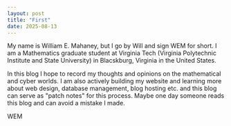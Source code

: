 ```yaml
---
layout: post
title: "First"
date: 2025-08-13
---
```


My name is William E. Mahaney, but I go by Will and sign WEM for short. I am a Mathematics graduate student at Virginia Tech (Virginia Polytechnic Institute and State University) in Blacskburg, Virginia in the United States.

In this blog I hope to record my thoughts and opinions on the mathematical and cyber worlds. I am also actively building my website and learning more about web design, database management, blog hosting etc. and this blog can serve as "patch notes" for this process. Maybe one day someone reads this blog and can avoid a mistake I made.

WEM
